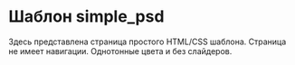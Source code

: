 # Шаблон simple_psd

<p>Здесь представлена страница простого HTML/CSS шаблона. Страница не имеет навигации. Однотонные цвета и без слайдеров.</p>
